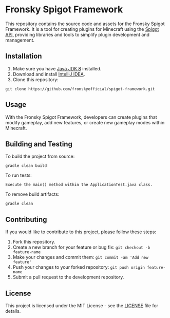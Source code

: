 # Fronsky Spigot Framework

This repository contains the source code and assets for the Fronsky Spigot Framework. It is a tool for creating plugins for Minecraft using the [Spigot API](https://www.spigotmc.org/wiki/spigot-plugin-development/), providing libraries and tools to simplify plugin development and management.

## Installation

1. Make sure you have [Java JDK 8](https://www.oracle.com/technetwork/java/javase/downloads/jdk8-downloads-2133151.html) installed.
2. Download and install [IntelliJ IDEA](https://www.jetbrains.com/idea/download/).
3. Clone this repository:
```shell
git clone https://github.com/fronskyofficial/spigot-framework.git
```

## Usage

With the Fronsky Spigot Framework, developers can create plugins that modify gameplay, add new features, or create new gameplay modes within Minecraft.

## Building and Testing

To build the project from source:

```shell
gradle clean build
```

To run tests:

```text
Execute the main() method within the ApplicationTest.java class.
```

To remove build artifacts:

```shell
gradle clean
```

## Contributing

If you would like to contribute to this project, please follow these steps:

1. Fork this repository.
2. Create a new branch for your feature or bug fix: `git checkout -b feature-name`
3. Make your changes and commit them: `git commit -am 'Add new feature'`
4. Push your changes to your forked repository: `git push origin feature-name`
5. Submit a pull request to the development repository.

## License

This project is licensed under the MIT License - see the [LICENSE](/LICENSE) file for details.
